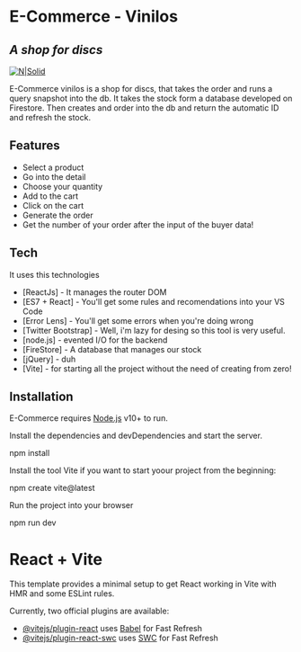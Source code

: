 # E-Commerce - Vinilos
## _A shop for discs_

[![N|Solid](https://encrypted-tbn0.gstatic.com/images?q=tbn:ANd9GcR4Nhtli5aSkLo8igB8oRJM49A8XBx8f15gENCCcuvf80kuqyUOrZ8giQgy4GZ7Ix_sb6c&usqp=CAU)](https://es.react.dev/)


E-Commerce vinilos is a shop for discs, that takes the order and runs a query snapshot into the db. It takes the stock form a database developed on Firestore. Then creates and order into the db and return the automatic ID and refresh the stock. 


## Features

- Select a product
- Go into the detail
- Choose your quantity
- Add to the cart
- Click on the cart
- Generate the order
- Get the number of your order after the input of the buyer data!


## Tech

It uses this technologies

- [ReactJs] - It manages the router DOM
- [ES7 + React] - You'll get some rules and recomendations into your VS Code
- [Error Lens] - You'll get some errors when you're doing wrong
- [Twitter Bootstrap] - Well, i'm lazy for desing so this tool is very useful.
- [node.js] - evented I/O for the backend
- [FireStore] - A database that manages our stock
- [jQuery] - duh
- [Vite] - for starting all the project without the need of creating from zero!


## Installation

E-Commerce requires [Node.js](https://nodejs.org/) v10+ to run.

Install the dependencies and devDependencies and start the server.

npm install

Install the tool Vite if you want to start yoour project from the beginning:

npm create vite@latest


Run the project into your browser

npm run dev

# React + Vite

This template provides a minimal setup to get React working in Vite with HMR and some ESLint rules.

Currently, two official plugins are available:

- [@vitejs/plugin-react](https://github.com/vitejs/vite-plugin-react/blob/main/packages/plugin-react/README.md) uses [Babel](https://babeljs.io/) for Fast Refresh
- [@vitejs/plugin-react-swc](https://github.com/vitejs/vite-plugin-react-swc) uses [SWC](https://swc.rs/) for Fast Refresh
